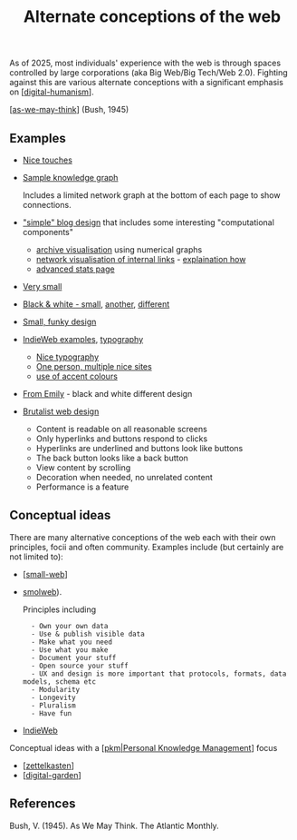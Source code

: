 ﻿---
tags:
- computing
- web
- digital-humanism
- digital-renovator
title: Alternate conceptions of the web
type: note
---
As of 2025, most individuals' experience with the web is through spaces controlled by large corporations (aka Big Web/Big Tech/Web 2.0). Fighting against this are various alternate conceptions with a significant emphasis on [[digital-humanism]].

[[as-we-may-think]] (Bush, 1945)

## Examples

- [Nice touches](https://www.joshwcomeau.com/css/interactive-guide-to-grid/)
- [Sample knowledge graph](https://www.jamestharpe.com/markdown/)

    Includes a limited network graph at the bottom of each page to show connections.
- ["simple" blog design](https://blog.jim-nielsen.com/2024/rss-in-html-follow-up/) that includes some interesting "computational components" 
    - [archive visualisation](https://blog.jim-nielsen.com/archive/) using numerical graphs
    - [network visualisation of internal links](https://blog.jim-nielsen.com/about/internal-links/) - [explaination how](https://blog.jim-nielsen.com/2022/visualizing-my-blogs-links/)
    - [advanced stats page](https://blog.jim-nielsen.com/about/)
- [Very small](https://lucumr.pocoo.org/projects/)
- [Black & white - small](https://hugotunius.se), [another](https://sjmulder.nl/en/textonly.html), [different](https://h.dhairyashah.dev)
- [Small, funky design](https://jvns.ca/about/)
- [IndieWeb examples](https://indieweb.org/design), [typography](https://indieweb.org/typography)

    - [Nice typography](https://piccalil.li)
    - [One person, multiple nice sites](https://github.com/minamarkham/cupcake?tab=readme-ov-file)
    - [use of accent colours](https://mina.codes/projects/formation/)
- [From Emily](https://fromemily.com) - black and white different design

- [Brutalist web design](https://brutalist-web.design)

    - Content is readable on all reasonable screens
    - Only hyperlinks and buttons respond to clicks
    - Hyperlinks are underlined and buttons look like buttons
    - The back button looks like a back button
    - View content by scrolling
    - Decoration when needed, no unrelated content
    - Performance is a feature


## Conceptual ideas

There are many alternative conceptions of the web each with their own principles, focii and often community. Examples include (but certainly are not limited to):

- [[small-web]]
- [smolweb](https://smolweb.org/index.html)). 

    Principles including

        - Own your own data 
        - Use & publish visible data 
        - Make what you need 
        - Use what you make
        - Document your stuff
        - Open source your stuff
        - UX and design is more important that protocols, formats, data models, schema etc
        - Modularity
        - Longevity
        - Pluralism
        - Have fun
- [IndieWeb](https://indieweb.org/principles)

Conceptual ideas with a [[pkm|Personal Knowledge Management]] focus

- [[zettelkasten]]
- [[digital-garden]]


## References

Bush, V. (1945). As We May Think. The Atlantic Monthly.


[//begin]: # "Autogenerated link references for markdown compatibility"
[digital-humanism]: digital-humanism "Digital Humanism"
[as-we-may-think]: as-we-may-think "As We May Think"
[small-web]: small-web "Small Web"
[pkm|Personal Knowledge Management]: ../../pkm "Personal Knowledge Management"
[zettelkasten]: zettelkasten "Zettelkasten"
[digital-garden]: digital-garden "Digital Garden"
[//end]: # "Autogenerated link references"